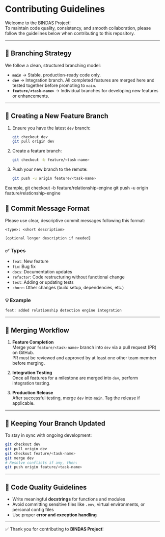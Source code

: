 # Contributing Guidelines

Welcome to the BINDAS Project!  
To maintain code quality, consistency, and smooth collaboration, please follow the guidelines below when contributing to this repository.

---

## 📌 Branching Strategy

We follow a clean, structured branching model:

- **`main`** → Stable, production-ready code only.
- **`dev`** → Integration branch. All completed features are merged here and tested together before promoting to `main`.
- **`feature/<task-name>`** → Individual branches for developing new features or enhancements.

---

## 📌 Creating a New Feature Branch

1. Ensure you have the latest `dev` branch:
   ```bash
   git checkout dev
   git pull origin dev

2. Create a feature branch:
   ```bash
   git checkout -b feature/<task-name>

3. Push your new branch to the remote:
   ```bash
   git push -u origin feature/<task-name>

Example,
   git checkout -b feature/relationship-engine
   git push -u origin feature/relationship-engine

## 📌 Commit Message Format

Please use clear, descriptive commit messages following this format:

```
<type>: <short description>

[optional longer description if needed]
```

### ✅ Types

- `feat`: New feature  
- `fix`: Bug fix  
- `docs`: Documentation updates  
- `refactor`: Code restructuring without functional change  
- `test`: Adding or updating tests  
- `chore`: Other changes (build setup, dependencies, etc.)

### 💡 Example

```
feat: added relationship detection engine integration
```

---

## 🔀 Merging Workflow

1. **Feature Completion**  
   Merge your `feature/<task-name>` branch into `dev` via a pull request (PR) on GitHub.  
   PR must be reviewed and approved by at least one other team member before merging.

2. **Integration Testing**  
   Once all features for a milestone are merged into `dev`, perform integration testing.

3. **Production Release**  
   After successful testing, merge `dev` into `main`. Tag the release if applicable.

---

## 🔄 Keeping Your Branch Updated

To stay in sync with ongoing development:

```bash
git checkout dev
git pull origin dev
git checkout feature/<task-name>
git merge dev
# Resolve conflicts if any, then:
git push origin feature/<task-name>
```

---

## 🧼 Code Quality Guidelines

- Write meaningful **docstrings** for functions and modules  
- Avoid committing sensitive files like `.env`, virtual environments, or personal config files  
- Use proper **error and exception handling**  

---

✅ Thank you for contributing to **BINDAS Project**!
